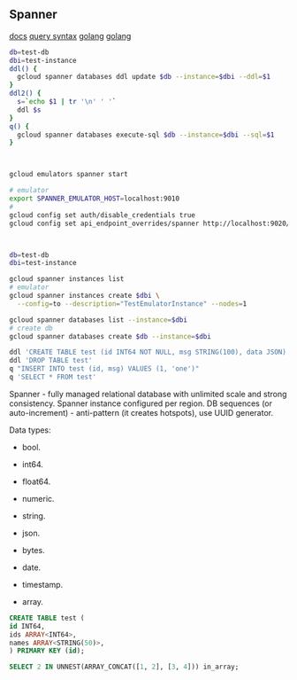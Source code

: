 Spanner
-

[docs](https://cloud.google.com/spanner/docs/apis)
[query syntax](https://cloud.google.com/spanner/docs/reference/standard-sql/query-syntax#having_clause)
[golang](https://cloud.google.com/spanner/docs/getting-started/go)
[golang](https://pkg.go.dev/cloud.google.com/go/spanner)

````sh
db=test-db
dbi=test-instance
ddl() {
  gcloud spanner databases ddl update $db --instance=$dbi --ddl=$1
}
ddl2() {
  s=`echo $1 | tr '\n' ' '`
  ddl $s
}
q() {
  gcloud spanner databases execute-sql $db --instance=$dbi --sql=$1
}



gcloud emulators spanner start

# emulator
export SPANNER_EMULATOR_HOST=localhost:9010
#
gcloud config set auth/disable_credentials true
gcloud config set api_endpoint_overrides/spanner http://localhost:9020/



db=test-db
dbi=test-instance

gcloud spanner instances list
# emulator
gcloud spanner instances create $dbi \
  --config=to --description="TestEmulatorInstance" --nodes=1

gcloud spanner databases list --instance=$dbi
# create db
gcloud spanner databases create $db --instance=$dbi

ddl 'CREATE TABLE test (id INT64 NOT NULL, msg STRING(100), data JSON) PRIMARY KEY(id)'
ddl 'DROP TABLE test'
q "INSERT INTO test (id, msg) VALUES (1, 'one')"
q 'SELECT * FROM test'

````

Spanner - fully managed relational database with unlimited scale and strong consistency.
Spanner instance configured per region.
DB sequences (or auto-increment) - anti-pattern (it creates hotspots), use UUID generator.

Data types:
* bool.
* int64.
* float64.
* numeric.
* string.
* json.
* bytes.
* date.
* timestamp.

* array.

````sql
CREATE TABLE test (
id INT64,
ids ARRAY<INT64>,
names ARRAY<STRING(50)>,
) PRIMARY KEY (id);

SELECT 2 IN UNNEST(ARRAY_CONCAT([1, 2], [3, 4])) in_array;

````
